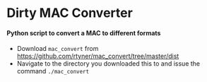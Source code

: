 # Dirty MAC Converter
#### Python script to convert a MAC to different formats
* Download `mac_convert` from https://github.com/rtyner/mac_convert/tree/master/dist 
* Navigate to the directory you downloaded this to and issue the command `./mac_convert`

